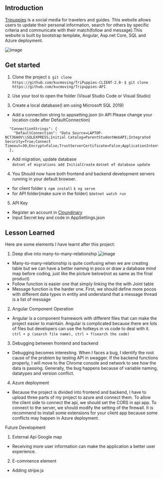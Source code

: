 <h2>Introduction</h2>

[Tripuppies](https://tricli.azurewebsites.net/) is a social media for travelers and guides. This website allows users to update their personal information, search for others by specific criteria and communicate with their match(follow and message).This website is built by bootstrap template, Angular, Asp.net Core, SQL and Azure deployment.

![image](https://user-images.githubusercontent.com/92262463/179397781-66bc7e23-fa53-4a1b-af05-a2982938d216.png)


<h2>Get started</h2>

1. Clone the project
```$ git clone https://github.com/kucmoving/TriPuppies-CLIENT-2.0-```
```$ git clone https://github.com/kucmoving/Tripuppies-API```

2. Use your tool to open the folder (Visual Studio Code or Visual Studio)

3. Create a local database(I am using Microsoft SQL 2019)
* Add a connection string to appsetting.json (in API Please change your location code after DefaultConnection)<br>
```{
  "ConnectionStrings": {
    "DefaultConnection": "Data Source=LAPTOP-NCT36AOV\\SQLEXPRESS;Initial Catalog=ParentStudentWebAPI;Integrated Security=True;Connect Timeout=30;Encrypt=False;TrustServerCertificate=False;ApplicationIntent=ReadWrite;MultiSubnetFailover=False"
  },
```
* Add migration, update database<br>
```dotnet ef migrations add InitialCreate```
```dotnet ef database update```

4. You Should now have both frontend and backend development servers running in your default browser.
* for client folder ```$ npm install``` ```$ ng serve```
* for API folder(make sure in the folder) ```$dotnet watch run```

5. API Key
* Register an account in [Cloundinary](https://cloudinary.com/)
* Input Secret key and code in AppSettings.json


<h2>Lesson Learned</h2>

Here are some elements I have learnt after this project:<br>

1. Deep dive into many-to-many-relationship
![image](https://user-images.githubusercontent.com/92262463/179399762-07dd47ca-79a5-40d6-bb44-eef6345efd05.png)
* Many-to-many-relationship is quite confusing when we are creating table but we can have a better naming in poco or draw a database mind map before coding, just 
like the picture below(not as same as the final product)<br>
* Follow function is easier one that simply linking the the <AppUser> with Joint table <UserFollower>
* Message function is the harder one. First, we should define more pocos with different data types in entity and understand that a message thread is a list of message

2. Angular Component Operation
* Angular is a component framework with different files that can make the project easier to maintain. Angular is complicated because there are lots of files but developers can use the hotkeys in vs code to deal with it.
```ctrl + p (search file name), ctrl + f(search the code)``` 

3. Debugging between frontend and backend
* Debugging becomes interesting. When I faces a bug, I identify the root cause of the problem by testing API in swagger. If the backend functions properly, I will move to the Chrome console and network to see how the data is passing. Generally, the bug happens because of variable naming, datatypes and version conflict.

4. Azure deployment
* Because the project is divided into frontend and backend, I have to upload three parts of my project to azure and connect them. To allow the client side to connect the api, we should set the CORS in api app. To connect to the server, we should modify the setting of the firewall. It is recommend to install some extensions for your client app because some conflicts may happen in Azure deployment.


Future Development 
1. External Api Google map
* Receiving more user information can make the application a better user experience.

2. E-commence element 
* Adding stripe.js 

